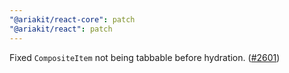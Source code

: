 ```yaml
---
"@ariakit/react-core": patch
"@ariakit/react": patch
---
```


Fixed `CompositeItem` not being tabbable before hydration. ([#2601](https://github.com/ariakit/ariakit/pull/2601))
